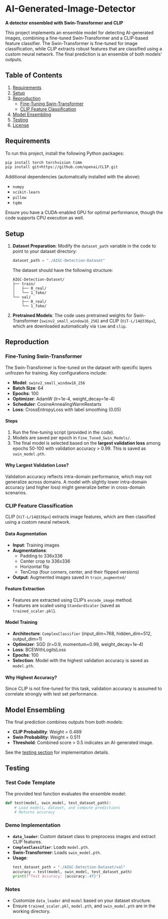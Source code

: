 
# AI-Generated-Image-Detector

**A detector ensembled with Swin-Transformer and CLIP**

This project implements an ensemble model for detecting AI-generated images, combining a fine-tuned Swin-Transformer and a CLIP-based feature classifier. The Swin-Transformer is fine-tuned for image classification, while CLIP extracts robust features that are classified using a custom neural network. The final prediction is an ensemble of both models' outputs.


## Table of Contents
1. [Requirements](#requirements)
2. [Setup](#setup)
3. [Reproduction](#reproduction)
   - [Fine-Tuning Swin-Transformer](#fine-tuning-swin-transformer)
   - [CLIP Feature Classification](#clip-feature-classification)
4. [Model Ensembling](#model-ensembling)
5. [Testing](#testing)
6. [License](#license)


## Requirements

To run this project, install the following Python packages:

```bash
pip install torch torchvision timm
pip install git+https://github.com/openai/CLIP.git
```

Additional dependencies (automatically installed with the above):
- `numpy`
- `scikit-learn`
- `pillow`
- `tqdm`

Ensure you have a CUDA-enabled GPU for optimal performance, though the code supports CPU execution as well.



## Setup

1. **Dataset Preparation**: Modify the `dataset_path` variable in the code to point to your dataset directory:
   ```python
   dataset_path = "./AIGC-Detection-Dataset"
   ```
   The dataset should have the following structure:
   ```
   AIGC-Detection-Dataset/
   ├── train/
   │   ├── 0_real/
   │   └── 1_fake/
   └── val/
       ├── 0_real/
       └── 1_fake/
   ```

2. **Pretrained Models**: The code uses pretrained weights for Swin-Transformer (`swinv2_small_window16_256`) and CLIP (`ViT-L/14@336px`), which are downloaded automatically via `timm` and `clip`.



## Reproduction

### Fine-Tuning Swin-Transformer

The Swin-Transformer is fine-tuned on the dataset with specific layers unfrozen for training. Key configurations include:
- **Model**: `swinv2_small_window16_256`
- **Batch Size**: 64
- **Epochs**: 100
- **Optimizer**: AdamW (lr=1e-4, weight_decay=1e-4)
- **Scheduler**: CosineAnnealingWarmRestarts
- **Loss**: CrossEntropyLoss with label smoothing (0.05)

#### Steps
1. Run the fine-tuning script (provided in the code).
2. Models are saved per epoch in `Fine_Tuned_Swin_Models/`.
3. The final model is selected based on the **largest validation loss** among epochs 50-100 with validation accuracy > 0.99. This is saved as `swin_model.pth`.

#### Why Largest Validation Loss?
Validation accuracy reflects intra-domain performance, which may not generalize across domains. A model with slightly lower intra-domain accuracy (and higher loss) might generalize better in cross-domain scenarios.



### CLIP Feature Classification

CLIP (`ViT-L/14@336px`) extracts image features, which are then classified using a custom neural network.

#### Data Augmentation
- **Input**: Training images
- **Augmentations**:
  - Padding to 336x336
  - Center crop to 336x336
  - Horizontal flip
  - TenCrop (four corners, center, and their flipped versions)
- **Output**: Augmented images saved in `train_augmented/`

#### Feature Extraction
- Features are extracted using CLIP’s `encode_image` method.
- Features are scaled using `StandardScaler` (saved as `trained_scaler.pkl`).

#### Model Training
- **Architecture**: `ComplexClassifier` (input_dim=768, hidden_dim=512, output_dim=1)
- **Optimizer**: SGD (lr=0.9, momentum=0.99, weight_decay=1e-4)
- **Loss**: BCEWithLogitsLoss
- **Epochs**: 100
- **Selection**: Model with the highest validation accuracy is saved as `model.pth`.

#### Why Highest Accuracy?
Since CLIP is not fine-tuned for this task, validation accuracy is assumed to correlate strongly with test set performance.



## Model Ensembling

The final prediction combines outputs from both models:
- **CLIP Probability**: Weight = 0.489
- **Swin Probability**: Weight = 0.511
- **Threshold**: Combined score > 0.5 indicates an AI-generated image.

See the [testing section](#testing) for implementation details.



## Testing

### Test Code Template
The provided test function evaluates the ensemble model:
```python
def test(model, swin_model, test_dataset_path):
    # Load models, dataset, and compute predictions
    # Returns accuracy
```

### Demo Implementation
- **`data_loader`**: Custom dataset class to preprocess images and extract CLIP features.
- **`ComplexClassifier`**: Loads `model.pth`.
- **Swin-Transformer**: Loads `swin_model.pth`.
- **Usage**:
  ```python
  test_dataset_path = "./AIGC-Detection-Dataset/val"
  accuracy = test(model, swin_model, test_dataset_path)
  print(f"Test Accuracy: {accuracy:.4f}")
  ```

### Notes
- Customize `data_loader` and `model` based on your dataset structure.
- Ensure `trained_scaler.pkl`, `model.pth`, and `swin_model.pth` are in the working directory.


